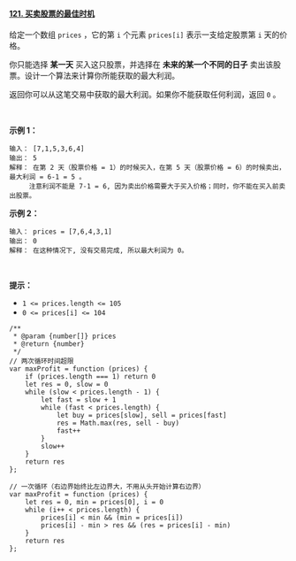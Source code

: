 #### [121. 买卖股票的最佳时机](https://leetcode.cn/problems/best-time-to-buy-and-sell-stock/)

给定一个数组 `prices` ，它的第 `i` 个元素 `prices[i]` 表示一支给定股票第 `i` 天的价格。

你只能选择 **某一天** 买入这只股票，并选择在 **未来的某一个不同的日子** 卖出该股票。设计一个算法来计算你所能获取的最大利润。

返回你可以从这笔交易中获取的最大利润。如果你不能获取任何利润，返回 `0` 。

 

**示例 1：**

```
输入： [7,1,5,3,6,4]
输出： 5
解释： 在第 2 天（股票价格 = 1）的时候买入，在第 5 天（股票价格 = 6）的时候卖出，最大利润 = 6-1 = 5 。
     注意利润不能是 7-1 = 6, 因为卖出价格需要大于买入价格；同时，你不能在买入前卖出股票。
```

**示例 2：**

```
输入： prices = [7,6,4,3,1]
输出： 0
解释： 在这种情况下, 没有交易完成, 所以最大利润为 0。
```

 

**提示：**

-   `1 <= prices.length <= 105`
-   `0 <= prices[i] <= 104`

```
/**
 * @param {number[]} prices
 * @return {number}
 */
// 两次循环时间超限
var maxProfit = function (prices) {
    if (prices.length === 1) return 0
    let res = 0, slow = 0
    while (slow < prices.length - 1) {
        let fast = slow + 1
        while (fast < prices.length) {
            let buy = prices[slow], sell = prices[fast]
            res = Math.max(res, sell - buy)
            fast++
        }
        slow++
    }
    return res
};

// 一次循环（右边界始终比左边界大，不用从头开始计算右边界）
var maxProfit = function (prices) {
    let res = 0, min = prices[0], i = 0
    while (i++ < prices.length) {
        prices[i] < min && (min = prices[i])
        prices[i] - min > res && (res = prices[i] - min)
    }
    return res
};
```